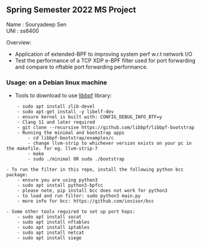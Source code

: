 ## Spring Semester 2022 MS Project  

Name	: Souryadeep Sen  
UNI	: ss6400

Overview: 

- Application of extended-BPF to improving system perf w.r.t network I/O  
- Test the performance of a TCP XDP e-BPF filter used for port forwarding and compare to nftable port forwarding performance.


### Usage: on a Debian linux machine

- Tools to download to use [libbpf](https://github.com/libbpf/libbpf) library:

```
	- sudo apt install zlib-devel
	- sudo apt-get install -y libelf-dev
	- ensure kernel is built with: CONFIG_DEBUG_INFO_BTF=y
	- Clang 11 and later required
	- git clone --recursive https://github.com/libbpf/libbpf-bootstrap
	- Running the minimal and bootstrap apps
		- cd libbpf-bootstrap/examples/c
		- change llvm-strip to whichever version exists on your pc in the makefile. for eg. llvm-strip-7
		- make
		- sudo ./minimal OR sudo ./bootstrap

- To run the filter in this repo, install the following python bcc package:
	- ensure you are using python3
	- sudo apt install python3-bpfcc 
	- please note, pip install bcc does not work for python3
	- to load and run filter: sudo python3 main.py
	- more info for bcc: https://github.com/iovisor/bcc

- Some other tools required to set up port hops:
	- sudo apt install socat
	- sudo apt install nftables
	- sudo apt install iptables
	- sudo apt install netcat
	- sudo apt install siege
```		



